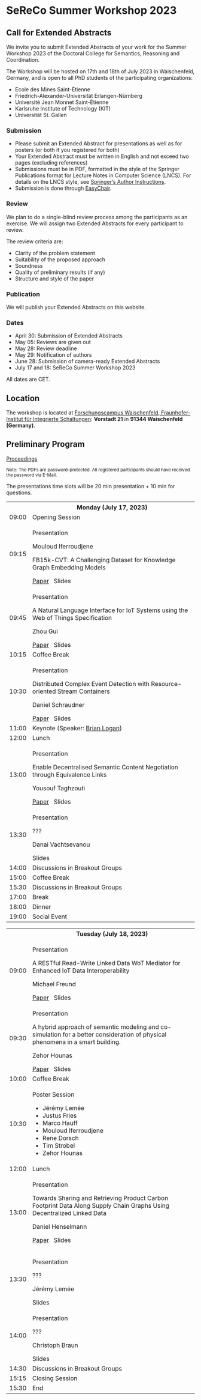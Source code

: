 ---
---
# SeReCo Summer Workshop 2023

## Call for Extended Abstracts
We invite you to submit Extended Abstracts of your work for the Summer Workshop 2023 of the Doctoral College for Semantics, Reasoning and Coordination.

The Workshop will be hosted on 17th and 18th of July 2023 in Waischenfeld, Germany, and is open to all PhD students of the participating organizations:

* Ecole des Mines Saint-Étienne
* Friedrich-Alexander-Universität Erlangen-Nürnberg
* Université Jean Monnet Saint-Étienne
* Karlsruhe Institute of Technology (KIT)
* Universität St. Gallen

### Submission
* Please submit an Extended Abstract for presentations as well as for posters (or both if you registered for both)
* Your Extended Abstract must be written in English and not exceed two pages (excluding references)
* Submissions must be in PDF, formatted in the style of the Springer Publications format for Lecture Notes in Computer Science (LNCS). For details on the LNCS style, see [Springer’s Author Instructions](https://www.springer.com/gp/computer-science/lncs/conference-proceedings-guidelines).
* Submission is done through [EasyChair](https://easychair.org/conferences/?conf=sereco2023).

### Review
We plan to do a single-blind review process among the participants as an exercise. We will assign two Extended Abstracts for every participant to review.

The review criteria are:
* Clarity of the problem statement
* Suitability of the proposed approach
* Soundness
* Quality of preliminary results (if any)
* Structure and style of the paper

### Publication
We will publish your Extended Abstracts on this website.

### Dates
* April 30: Submission of Extended Abstracts
* May 05:  Reviews are given out
* May 28: Review deadline
* May 29: Notification of authors
* June 28: Submission of camera-ready Extended Abstracts
* July 17 and 18: SeReCo Summer Workshop 2023

All dates are CET.


## Location

The workshop is located at [Forschungscampus Waischenfeld, Fraunhofer-Institut für Integrierte Schaltungen](https://www.iis.fraunhofer.de/de/profil/standorte/forschungscampus-waischenfeld.html): **Vorstadt 21** in **91344 Waischenfeld (Germany)**.


## Preliminary Program

<a href="https://paul.ti.rw.fau.de/~pi69geby/sereco-preprints/all.pdf">Proceedings</a>
<p><small>Note: The PDFs are password-protected. All registered participants should have received the password via E-Mail.</small></p>

<p>The presentations time slots will be 20 min presentation + 10 min for questions.</p>

<table class="agenda">
  <tr>
    <th></th>
    <th>Monday (July 17, 2023)</th>
  </tr>
  <tr>
    <td>09:00</td>
    <td class="admin">Opening Session</td>
  </tr>
  <tr>
    <td>09:15</td>
    <td class="presentation">
      <p>Presentation</p>
      <p>Mouloud Iferroudjene</p>
      <p>FB15k-CVT: A Challenging Dataset for Knowledge Graph Embedding Models</p>
      <a href="https://paul.ti.rw.fau.de/~pi69geby/sereco-preprints/	SeReCo_2023_paper_668_reviews.pdf">Paper</a>&nbsp;&nbsp;&nbsp;Slides
    </td>
  </tr>
  <tr>
    <td>09:45</td>
    <td class="presentation">
      <p>Presentation</p>
      <p>A Natural Language Interface for IoT Systems using the Web of Things Specification</p>
      <p>Zhou Gui</p>
      <a href="https://paul.ti.rw.fau.de/~pi69geby/sereco-preprints/	SeReCo_2023_paper_7639_reviews.pdf">Paper</a>&nbsp;&nbsp;&nbsp;Slides
    </td>
  </tr>
  <tr>
    <td>10:15</td>
    <td class="admin">Coffee Break</td>
  </tr>
  <tr>
  <tr>
    <td>10:30</td>
    <td class="presentation">
      <p>Presentation</p>
      <p>Distributed Complex Event Detection with Resource-oriented Stream Containers</p>
      <p>Daniel Schraudner</p>
      <a href="https://paul.ti.rw.fau.de/~pi69geby/sereco-preprints/	SeReCo_2023_paper_2875_reviews.pdf">Paper</a>&nbsp;&nbsp;&nbsp;Slides
    </td>
  </tr>
    <td>11:00</td>
    <td class="highlight">Keynote (Speaker: <a target="_blank" href="https://alechina-logan.net/brian/">Brian Logan</a>)</td>
  </tr>
  <tr>
    <td>12:00</td>
    <td class="admin">Lunch</td>
  </tr>
  <tr>
    <td>13:00</td>
    <td class="presentation">
      <p>Presentation</p>
      <p>Enable Decentralised Semantic Content Negotiation through Equivalence Links</p>
      <p>Yousouf Taghzouti</p>
      <a href="https://paul.ti.rw.fau.de/~pi69geby/sereco-preprints/	SeReCo_2023_paper_4140_reviews.pdf">Paper</a>&nbsp;&nbsp;&nbsp;Slides
    </td>
  </tr>
  <tr>
    <td>13:30</td>
    <td class="presentation">
      <p>Presentation</p>
      <p>???</p>
      <p>Danai Vachtsevanou</p>
      Slides
    </td>
  </tr>
  <tr>
    <td>14:00</td>
    <td class="presentation">Discussions in Breakout Groups</td>
  </tr>
  <tr>
    <td>15:00</td>
    <td class="admin">Coffee Break</td>
  </tr>
  <tr>
    <td>15:30</td>
    <td class="presentation">Discussions in Breakout Groups</td>
  </tr>
  <tr>
    <td>17:00</td>
    <td class="admin">Break</td>
  </tr>
  <tr>
    <td>18:00</td>
    <td class="admin">Dinner</td>
  </tr>
  <tr>
    <td>19:00</td>
    <td class="highlight">Social Event</td>
  </tr>
</table>

<table class="agenda">
  <tr>
    <th></th>
    <th>Tuesday (July 18, 2023)</th>
  </tr>
  <tr>
    <td>09:00</td>
    <td class="presentation">
      <p>Presentation</p>
      <p>A RESTful Read-Write Linked Data WoT Mediator for Enhanced IoT Data Interoperability</p>
      <p>Michael Freund</p>
      <a href="https://paul.ti.rw.fau.de/~pi69geby/sereco-preprints/	SeReCo_2023_paper_8333_reviews.pdf">Paper</a>&nbsp;&nbsp;&nbsp;Slides
    </td>
  </tr>
  <tr>
    <td>09:30</td>
    <td class="presentation">
      <p>Presentation</p>
      <p>A hybrid approach of semantic modeling and co-simulation for a better consideration of physical phenomena in a smart building.</p>
      <p>Zehor Hounas</p>
      <a href="https://paul.ti.rw.fau.de/~pi69geby/sereco-preprints/	SeReCo_2023_paper_7099_reviews.pdf">Paper</a>&nbsp;&nbsp;&nbsp;Slides
    </td>
  </tr>
  <tr>
    <td>10:00</td>
    <td class="admin">Coffee Break</td>
  </tr>
  <tr>
    <td>10:30</td>
    <td class="presentation">
      <p>Poster Session</p>
      <ul>
        <li>Jérémy Lemée</li>
        <li>Justus Fries</li>
        <li>Marco Hauff</li>
        <li>Mouloud Iferroudjene</li>
        <li>Rene Dorsch</li>
        <li>Tim Strobel</li>
        <li>Zehor Hounas</li>
      </ul>
    </td>
  </tr>
  <tr>
    <td>12:00</td>
    <td class="admin">Lunch</td>
  </tr>
  <tr>
    <td>13:00</td>
    <td class="presentation">
      <p>Presentation</p>
      <p>Towards Sharing and Retrieving Product Carbon Footprint Data Along Supply Chain Graphs Using Decentralized Linked Data</p>
      <p>Daniel Henselmann<p>
      <a href="https://paul.ti.rw.fau.de/~pi69geby/sereco-preprints/	SeReCo_2023_paper_8990_reviews.pdf">Paper</a>&nbsp;&nbsp;&nbsp;Slides
    </td>
  </tr>
  <tr>
    <td>13:30</td>
    <td class="presentation">
      <p>Presentation</p>
      <p>???</p>
      <p>Jérémy Lemée</p>
      Slides
    </td>
  </tr>
  <tr>
    <td>14:00</td>
    <td class="presentation">
      <p>Presentation</p>
      <p>???</p>
      <p>Christoph Braun</p>
      Slides
    </td>
  </tr>
  <tr>
    <td>14:30</td>
    <td class="presentation">Discussions in Breakout Groups</td>
  </tr>
  <tr>
    <td>15:15</td>
    <td class="admin">Closing Session</td>
  </tr>
  <tr>
    <td>15:30</td>
    <td>End</td>
  </tr>
</table>
